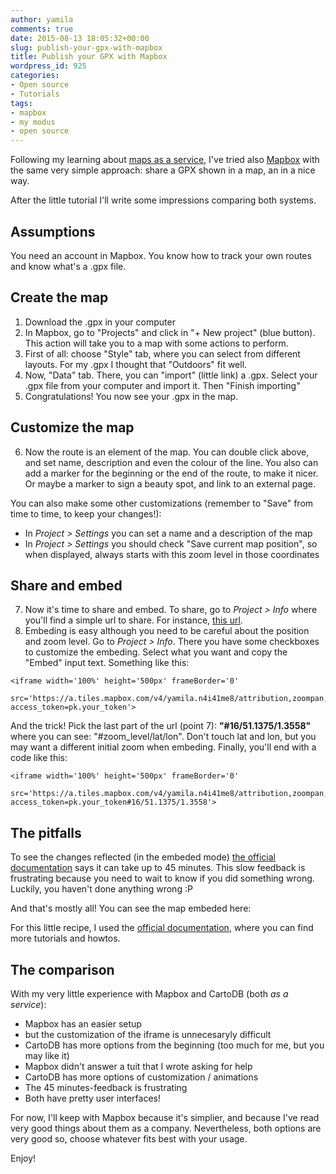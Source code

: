 ```yaml
---
author: yamila
comments: true
date: 2015-08-13 18:05:32+00:00
slug: publish-your-gpx-with-mapbox
title: Publish your GPX with Mapbox
wordpress_id: 925
categories:
- Open source
- Tutorials
tags:
- mapbox
- my modus
- open source
---
```


Following my learning about [maps as a service](http://moduslaborandi.net/publish-your-gpx-with-cartodb/), I've tried also [Mapbox](https://www.mapbox.com/) with the same very simple approach: share a GPX shown in a map, an in a nice way.

After the little tutorial I'll write some impressions comparing both systems.

<!-- more -->



## Assumptions



You need an account in Mapbox. You know how to track your own routes and know what's a .gpx file.



## Create the map



1. Download the .gpx in your computer
2. In Mapbox, go to "Projects" and click in "+ New project" (blue button). This action will take you to a map with some actions to perform.
3. First of all: choose "Style" tab, where you can select from different layouts. For my .gpx I thought that "Outdoors" fit well.
4. Now, "Data" tab. There, you can "import" (little link) a .gpx. Select your .gpx file from your computer and import it. Then "Finish importing"
5. Congratulations! You now see your .gpx in the map.



## Customize the map



6. Now the route is an element of the map. You can double click above, and set name, description and even the colour of the line. You also can add a marker for the beginning or the end of the route, to make it nicer. Or maybe a marker to sign a beauty spot, and link to an external page.

You can also make some other customizations (remember to "Save" from time to time, to keep your changes!):




  * In _Project > Settings_ you can set a name and a description of the map
  * In _Project > Settings_ you should check "Save current map position", so when displayed, always starts with this zoom level in those coordinates





## Share and embed



7. Now it's time to share and embed. To share, go to _Project > Info_ where you'll find a simple url to share. For instance, [this url](https://a.tiles.mapbox.com/v4/yamila.n4i41me8/page.html?access_token=pk.eyJ1IjoieWFtaWxhIiwiYSI6IjUzNDE5ZDRkZjBiZjBiZDY0YTBhZjBmNmUyZGYzYTZiIn0.okLJEzGsBQ6IOgn1mhToIQ#16/51.1375/1.3558).
8. Embeding is easy although you need to be careful about the position and zoom level. Go to _Project > Info_. There you have some checkboxes to customize the embeding. Select what you want and copy the "Embed" input text. Something like this:

```
<iframe width='100%' height='500px' frameBorder='0'
        src='https://a.tiles.mapbox.com/v4/yamila.n4i41me8/attribution,zoompan,zoomwheel,geocoder,share.html?access_token=pk.your_token'>
```

And the trick! Pick the last part of the url (point 7): **"#16/51.1375/1.3558"** where you can see: "#zoom_level/lat/lon". Don't touch lat and lon, but you may want a different initial zoom when embeding. Finally, you'll end with a code like this:

```
<iframe width='100%' height='500px' frameBorder='0'
        src='https://a.tiles.mapbox.com/v4/yamila.n4i41me8/attribution,zoompan,zoomwheel,geocoder,share.html?access_token=pk.your_token#16/51.1375/1.3558'>
```



## The pitfalls



To see the changes reflected (in the embeded mode) [the official documentation](https://www.mapbox.com/help/set-map-position/) says it can take up to 45 minutes. This slow feedback is frustrating because you need to wait to know if you did something wrong. Luckily, you haven't done anything wrong :P

And that's mostly all! You can see the map embeded here:



For this little recipe, I used the [official documentation](https://www.mapbox.com/guides/), where you can find more tutorials and howtos.



## The comparison



With my very little experience with Mapbox and CartoDB (both _as a service_):





  * Mapbox has an easier setup
  * but the customization of the iframe is unnecesaryly difficult
  * CartoDB has more options from the beginning (too much for me, but you may like it)
  * Mapbox didn't answer a tuit that I wrote asking for help
  * CartoDB has more options of customization / animations
  * The 45 minutes-feedback is frustrating
  * Both have pretty user interfaces!



For now, I'll keep with Mapbox because it's simplier, and because I've read very good things about them as a company. Nevertheless, both options are very good so, choose whatever fits best with your usage.

Enjoy!


